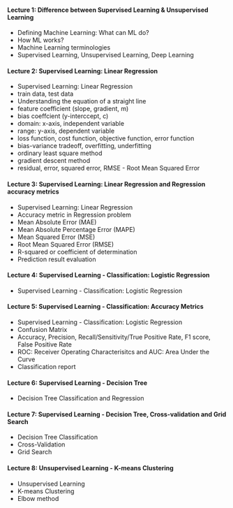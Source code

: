 #### Lecture 1: Difference between Supervised Learning & Unsupervised Learning
- Defining Machine Learning: What can ML do?
- How ML works?
- Machine Learning terminologies
- Supervised Learning, Unsupervised Learning, Deep Learning

#### Lecture 2: Supervised Learning: Linear Regression
- Supervised Learning: Linear Regression
- train data, test data
- Understanding the equation of a straight line
- feature coefficient (slope, gradient, m)
- bias coeffcient (y-interccept, c)
- domain: x-axis, independent variable
- range: y-axis, dependent variable
- loss function, cost function, objective function, error function
- bias-variance tradeoff, overfitting, underfitting
- ordinary least square method
- gradient descent method
- residual, error, squared error, RMSE - Root Mean Squared Error

#### Lecture 3: Supervised Learning: Linear Regression and Regression accuracy metrics
- Supervised Learning: Linear Regression
- Accuracy metric in Regression problem
- Mean Absolute Error (MAE)
- Mean Absolute Percentage Error (MAPE)
- Mean Squared Error (MSE)
- Root Mean Squared Error (RMSE)
- R-squared or coefficient of determination
- Prediction result evaluation

#### Lecture 4: Supervised Learning - Classification: Logistic Regression
- Supervised Learning - Classification: Logistic Regression

#### Lecture 5: Supervised Learning - Classification: Accuracy Metrics
- Supervised Learning - Classification: Logistic Regression
- Confusion Matrix
- Accuracy, Precision, Recall/Sensitivity/True Positive Rate, F1 score, False Positive Rate
- ROC: Receiver Operating Characterisitcs and AUC: Area Under the Curve
- Classification report

#### Lecture 6: Supervised Learning - Decision Tree
- Decision Tree Classification and Regression

#### Lecture 7: Supervised Learning - Decision Tree, Cross-validation and Grid Search
- Decision Tree Classification
- Cross-Validation
- Grid Search

#### Lecture 8: Unsupervised Learning - K-means Clustering 
- Unsupervised Learning
- K-means Clustering
- Elbow method
